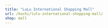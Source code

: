 ```yaml
---
title: "LuLu International Shopping Mall"
url: /kochi/lulu-international-shopping-mall/
shop: mall
---
```


